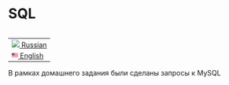 # SQL

<table align="right">
 <tr><td><a href="README.md"><img src="/Users/tatyanag./testing/tgusachenko/images/rus-flag.png" height="13"> Russian</a></td></tr>
 <tr><td><a href="README_eng.md"><img src="images/us-flag.png" height="13"> English</a></td></tr>
</table>

В рамках домашнего задания были сделаны запросы к MySQL

